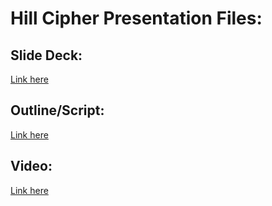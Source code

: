# Hill Cipher Presentation Files:

## Slide Deck:

[Link here](https://drive.google.com/file/d/1zyEIDTR-1Yvs42OJqPmAcmtStb4c8B05/view?usp=drive_link)

## Outline/Script:

[Link here](https://drive.google.com/file/d/1Zs2RpToGa_eoJB-ugvRAU3V7CHzgLuqx/view?usp=drive_link)

## Video:

[Link here](https://drive.google.com/file/d/1kgzxYNpgXoJ-2LqFcTdFVjyUKX31qEJk/view?usp=sharing)
